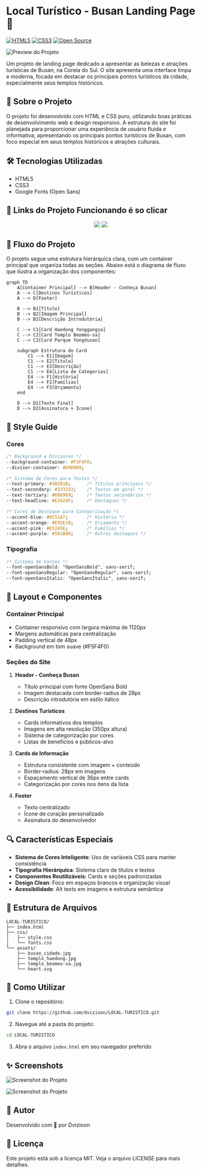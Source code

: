# Local Turístico - Busan Landing Page 🌊

[![HTML5](https://img.shields.io/badge/HTML5-E34F26?style=for-the-badge&logo=html5&logoColor=white)](https://developer.mozilla.org/pt-BR/docs/Web/HTML)
[![CSS3](https://img.shields.io/badge/CSS3-1572B6?style=for-the-badge&logo=css3&logoColor=white)](https://developer.mozilla.org/pt-BR/docs/Web/CSS)
[![Open Source](https://img.shields.io/badge/OpenSource-%23663399.svg?style=for-the-badge&logo=opensource&logoColor=white)](https://opensource.org/)



![Preview do Projeto](./screenshots/01.png)

Um projeto de landing page dedicado a apresentar as belezas e atrações turísticas de Busan, na Coreia do Sul. O site apresenta uma interface limpa e moderna, focada em destacar os principais pontos turísticos da cidade, especialmente seus templos históricos.

## 🎯 Sobre o Projeto

O projeto foi desenvolvido com HTML e CSS puro, utilizando boas práticas de desenvolvimento web e design responsivo. A estrutura do site foi planejada para proporcionar uma experiência de usuário fluida e informativa, apresentando os principais pontos turísticos de Busan, com foco especial em seus templos históricos e atrações culturais.

## 🛠 Tecnologias Utilizadas

- HTML5
- CSS3
- Google Fonts (Open Sans)

## 🎯 Links do Projeto Funcionando é so clicar
<div align="center">

[<img src="https://img.shields.io/badge/Figma-F24E1E?style=for-the-badge&logo=figma&logoColor=white" />](https://www.figma.com/design/1555H6SjqiLA95qgu6g36k/Local-Tur%C3%ADstico?node-id=3-376&t=sUm3asoEzLaIBaCx-1)
[<img src="https://img.shields.io/badge/Ver%20Site-1572B6?style=for-the-badge&logo=google-chrome&logoColor=white" />](https://dvizioon.github.io/LOCAL-TURISTICO/)

</div>

## 🔄 Fluxo do Projeto

O projeto segue uma estrutura hierárquica clara, com um container principal que organiza todas as seções. Abaixo está o diagrama de fluxo que ilustra a organização dos componentes:

```mermaid
graph TD
    A[Container Principal] --> B[Header - Conheça Busan]
    A --> C[Destinos Turísticos]
    A --> D[Footer]

    B --> B1[Título]
    B --> B2[Imagem Principal]
    B --> B3[Descrição Introdutória]
    
    C --> C1[Card Haedong Yonggungsa]
    C --> C2[Card Templo Beomeo-sa]
    C --> C3[Card Parque Yongdusan]
    
    subgraph Estrutura do Card
        C1 --> E1[Imagem]
        C1 --> E2[Título]
        C1 --> E3[Descrição]
        C1 --> E4[Lista de Categorias]
        E4 --> F1[História]
        E4 --> F2[Famílias]
        E4 --> F3[Orçamento]
    end
    
    D --> D1[Texto Final]
    D --> D2[Assinatura + Ícone]
```

## 🎨 Style Guide

### Cores
```css
/* Background e Divisores */
--background-container: #F5F4F0;
--divisor-container: #D9D9D9;

/* Sistema de Cores para Textos */
--text-primary: #1B1B1B;      /* Títulos principais */
--text-secondary: #333333;    /* Textos em geral */
--text-tertiary: #696969;     /* Textos secundários */
--text-headline: #E1624F;     /* Destaques */

/* Cores de Destaque para Categorização */
--accent-blue: #0C51A7;       /* História */
--accent-orange: #E95E10;     /* Orçamento */
--accent-pink: #E5245E;       /* Famílias */
--accent-purple: #591B98;     /* Outros destaques */
```

### Tipografia
```css
/* Sistema de Fontes */
--font-openSansBold: "OpenSansBold", sans-serif;
--font-openSansRegular: "OpenSansRegular", sans-serif;
--font-openSansItalic: "OpenSansItalic", sans-serif;
```

## 📱 Layout e Componentes

### Container Principal
- Container responsivo com largura máxima de 1120px
- Margens automáticas para centralização
- Padding vertical de 48px
- Background em tom suave (#F5F4F0)

### Seções do Site

1. **Header - Conheça Busan**
   - Título principal com fonte OpenSans Bold
   - Imagem destacada com border-radius de 28px
   - Descrição introdutória em estilo itálico

2. **Destinos Turísticos**
   - Cards informativos dos templos
   - Imagens em alta resolução (350px altura)
   - Sistema de categorização por cores
   - Listas de benefícios e públicos-alvo

3. **Cards de Informação**
   - Estrutura consistente com imagem + conteúdo
   - Border-radius: 28px em imagens
   - Espaçamento vertical de 36px entre cards
   - Categorização por cores nos itens da lista

4. **Footer**
   - Texto centralizado
   - Ícone de coração personalizado
   - Assinatura do desenvolvedor

## 🔍 Características Especiais

- **Sistema de Cores Inteligente**: Uso de variáveis CSS para manter consistência
- **Tipografia Hierárquica**: Sistema claro de títulos e textos
- **Componentes Reutilizáveis**: Cards e seções padronizadas
- **Design Clean**: Foco em espaços brancos e organização visual
- **Acessibilidade**: Alt texts em imagens e estrutura semântica

## 📂 Estrutura de Arquivos

```
LOCAL-TURISTICO/
├── index.html
├── css/
│   ├── style.css
│   └── fonts.css
└── assets/
    ├── busan_cidade.jpg
    ├── templo_haedong.jpg
    ├── templo_beomeo-sa.jpg
    └── heart.svg
```

## 🚀 Como Utilizar

1. Clone o repositório:
```bash
git clone https://github.com/dvizioon/LOCAL-TURISTICO.git
```

2. Navegue até a pasta do projeto:
```bash
cd LOCAL-TURISTICO
```

3. Abra o arquivo `index.html` em seu navegador preferido

## ✨ Screenshots

![Screenshot do Projeto](./screenshots/01.png)

![Screenshot do Projeto](./screenshots/02.png)

## 📝 Autor

Desenvolvido com 💙 por Dvizioon

## 📄 Licença

Este projeto está sob a licença MIT. Veja o arquivo LICENSE para mais detalhes.



